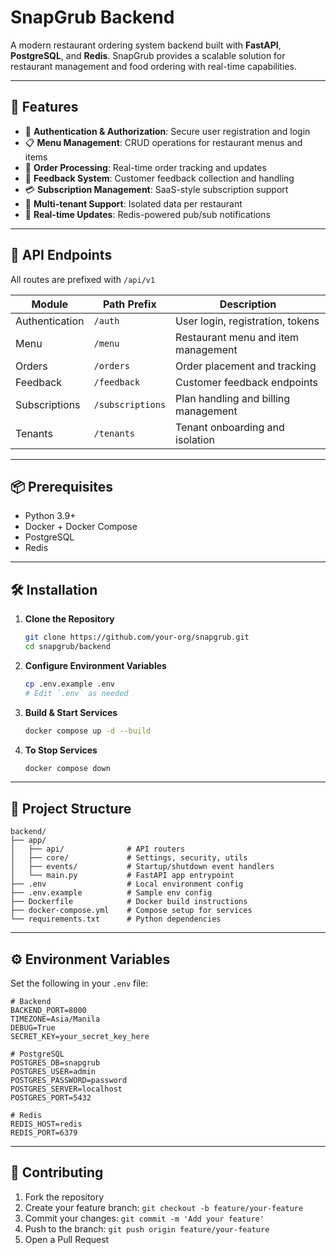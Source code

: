 # SnapGrub Backend

A modern restaurant ordering system backend built with **FastAPI**, **PostgreSQL**, and **Redis**. SnapGrub provides a scalable solution for restaurant management and food ordering with real-time capabilities.

---

## 🚀 Features

- 🔐 **Authentication & Authorization**: Secure user registration and login  
- 📋 **Menu Management**: CRUD operations for restaurant menus and items  
- 🧾 **Order Processing**: Real-time order tracking and updates  
- 💬 **Feedback System**: Customer feedback collection and handling  
- 💳 **Subscription Management**: SaaS-style subscription support  
- 🏢 **Multi-tenant Support**: Isolated data per restaurant  
- 🔄 **Real-time Updates**: Redis-powered pub/sub notifications  

---

## 📌 API Endpoints

All routes are prefixed with `/api/v1`

| Module         | Path Prefix      | Description                            |
|----------------|------------------|----------------------------------------|
| Authentication | `/auth`          | User login, registration, tokens       |
| Menu           | `/menu`          | Restaurant menu and item management    |
| Orders         | `/orders`        | Order placement and tracking           |
| Feedback       | `/feedback`      | Customer feedback endpoints            |
| Subscriptions  | `/subscriptions` | Plan handling and billing management   |
| Tenants        | `/tenants`       | Tenant onboarding and isolation        |

---

## 📦 Prerequisites

- Python 3.9+  
- Docker + Docker Compose  
- PostgreSQL  
- Redis  

---

## 🛠️ Installation

1. **Clone the Repository**
   ```bash
   git clone https://github.com/your-org/snapgrub.git
   cd snapgrub/backend
   ```

2. **Configure Environment Variables**
   ```bash
   cp .env.example .env
   # Edit `.env` as needed
   ```

3. **Build & Start Services**
   ```bash
   docker compose up -d --build
   ```

4. **To Stop Services**
   ```bash
   docker compose down
   ```

---

## 🧭 Project Structure

```
backend/
├── app/
│   ├── api/              # API routers
│   ├── core/             # Settings, security, utils
│   ├── events/           # Startup/shutdown event handlers
│   └── main.py           # FastAPI app entrypoint
├── .env                  # Local environment config
├── .env.example          # Sample env config
├── Dockerfile            # Docker build instructions
├── docker-compose.yml    # Compose setup for services
└── requirements.txt      # Python dependencies
```

---

## ⚙️ Environment Variables

Set the following in your `.env` file:

```env
# Backend
BACKEND_PORT=8000
TIMEZONE=Asia/Manila
DEBUG=True
SECRET_KEY=your_secret_key_here

# PostgreSQL
POSTGRES_DB=snapgrub
POSTGRES_USER=admin
POSTGRES_PASSWORD=password
POSTGRES_SERVER=localhost
POSTGRES_PORT=5432

# Redis
REDIS_HOST=redis
REDIS_PORT=6379
```

---

## 🤝 Contributing

1. Fork the repository  
2. Create your feature branch: `git checkout -b feature/your-feature`  
3. Commit your changes: `git commit -m 'Add your feature'`  
4. Push to the branch: `git push origin feature/your-feature`  
5. Open a Pull Request  